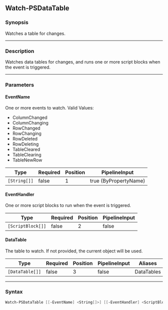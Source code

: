 Watch-PSDataTable
-----------------

### Synopsis
Watches a table for changes.

---

### Description

Watches data tables for changes, and runs one or more script blocks when the event is triggered.

---

### Parameters
#### **EventName**
One or more events to watch.
Valid Values:

* ColumnChanged
* ColumnChanging
* RowChanged
* RowChanging
* RowDeleted
* RowDeleting
* TableCleared
* TableClearing
* TableNewRow

|Type        |Required|Position|PipelineInput        |
|------------|--------|--------|---------------------|
|`[String[]]`|false   |1       |true (ByPropertyName)|

#### **EventHandler**
One or more script blocks to run when the event is triggered.

|Type             |Required|Position|PipelineInput|
|-----------------|--------|--------|-------------|
|`[ScriptBlock[]]`|false   |2       |false        |

#### **DataTable**
The table to watch.  If not provided, the current object will be used.

|Type           |Required|Position|PipelineInput|Aliases   |
|---------------|--------|--------|-------------|----------|
|`[DataTable[]]`|false   |3       |false        |DataTables|

---

### Syntax
```PowerShell
Watch-PSDataTable [[-EventName] <String[]>] [[-EventHandler] <ScriptBlock[]>] [[-DataTable] <DataTable[]>] [<CommonParameters>]
```

